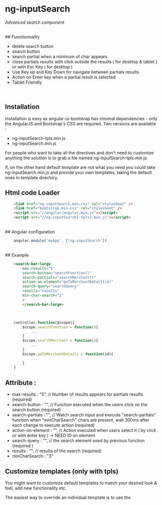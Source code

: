 # ng-inputSearch

*Advanced search component*

<br/>
## Functionnality

* delete search button
* search button
* search partial when a minimum of char appears
* close partials results with click outside the results ( for desktop & tablet ) or with Esc Key ( for desktop )
* Use Key up and Key Down for navigate between partials results
* Action on Enter key when a partial result is selected
* Tablet Friendly

<br/>

## Installation
Installation is easy as angular-ui-bootstrap has minimal dependencies - only the AngularJS and Bootstrap's CSS are required.
Two versions are available : 
* ng-inputSearch-tpls.min.js
* ng-inputSearch.min.js

For people who want to take all the directives and don't need to customize anything the solution is to grab a file named ng-inputSearch-tpls.min.js.

If, on the other hand default template are not what you need you could take ng-inputSearch.min.js and provide your own templates, taking the default ones in template directory.

## Html code Loader

```html
    <link href="ng-inputSearch.min.css" rel="stylesheet" />
    <link href="bootstrap.min.css" rel="stylesheet" />
    <script src="//angular/angular.min.js"></script>
    <script src="//ng-inputSearch[-tpls].min.js"></script>
```
<br/>
## Angular configuration

```javascript
    angular.module('myApp', ['ng.inputSearch'])
```

<br/>
## Example

```html
    <search-bar-large
        max-results="5"
        search-button="searchFunction()"
        search-partials="searchMerchant()"
        action-on-element="goToMerchantDetail(id)"
        search-query="searchQuery"
        results="results"
        min-char-search="3"
        >
        </search-bar-large>
```
<br/>

```javascript
    controller:function($scope){
        $scope.searchFunction = function(){
            ...
        }    
        $scope.searchMerchant = function(){
            ...
        }
        $scope.goToMerchantDetails = function(id){
            ...
        }
    }
```

## Attribute :

* max-results : "5", // Number of results appears for partials results (required)
* search-button : "", // Function executed when the users click on the search button (required)
* search-partials : "", // Watch search input and execute "search-partials" function when "minCharSearch" chars are present, wait 300ms after each change to execute action (required)
* action-on-element : "", // Action executed when users select it ( by click or with enter key ) -> NEED ID on element
* search-query : "", // the search element used by previous function (required )
* results : "", // results of the search (required)
* minCharSearch : "3"


## Customize templates (only with tpls)

You might want to customize default templates to match your desired look & feel, add new functionality etc.

The easiest way to override an individual template is to use the <script> directive:

```html
    <script id="template/searchinput/element.html" type="text/ng-template">
        <div>
            {{element.name}}
        </div>
    </script>
```
<br/>


